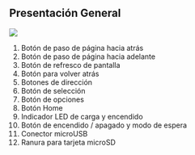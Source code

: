 ## Presentación General

![](http://static.energysistem.com/images/manuals/39225/568ff90a3ce54.jpg)

1. Botón de paso de página hacia atrás
2. Botón de paso de página hacia adelante
3. Botón de refresco de pantalla
4. Botón para volver atrás
5. Botones de dirección
6. Botón de selección
7. Botón de opciones
8. Botón Home
9. Indicador LED de carga y encendido
10. Botón de encendido / apagado y modo de espera
11. Conector microUSB
12. Ranura para tarjeta microSD

